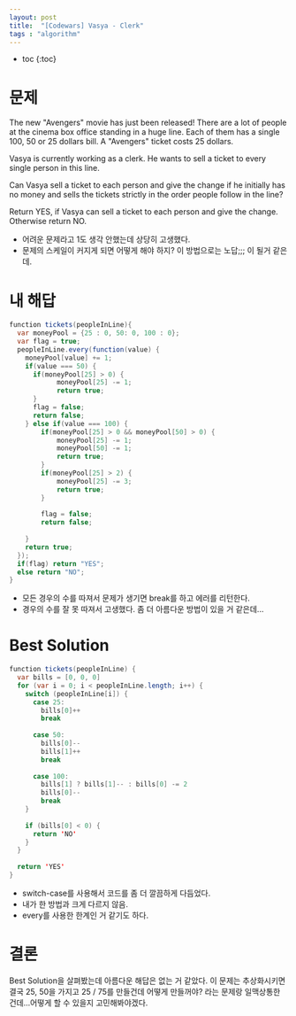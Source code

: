 ```yaml
---
layout: post
title:  "[Codewars] Vasya - Clerk"
tags : "algorithm"
---
```


* toc
{:toc}

# 문제
The new "Avengers" movie has just been released! There are a lot of people at the cinema box office standing in a huge line. Each of them has a single 100, 50 or 25 dollars bill. A "Avengers" ticket costs 25 dollars.

Vasya is currently working as a clerk. He wants to sell a ticket to every single person in this line.

Can Vasya sell a ticket to each person and give the change if he initially has no money and sells the tickets strictly in the order people follow in the line?

Return YES, if Vasya can sell a ticket to each person and give the change. Otherwise return NO.

- 어려운 문제라고 1도 생각 안했는데 상당히 고생했다.
- 문제의 스케일이 커지게 되면 어떻게 해야 하지? 이 방법으로는 노답;;; 이 될거 같은데.


# 내 해답
~~~ java
function tickets(peopleInLine){
  var moneyPool = {25 : 0, 50: 0, 100 : 0};
  var flag = true;
  peopleInLine.every(function(value) {
    moneyPool[value] += 1;
    if(value === 50) {
      if(moneyPool[25] > 0) {
            moneyPool[25] -= 1;
            return true;
      }
      flag = false;
      return false;
    } else if(value === 100) {
        if(moneyPool[25] > 0 && moneyPool[50] > 0) {
            moneyPool[25] -= 1;
            moneyPool[50] -= 1;
            return true;
        }
        if(moneyPool[25] > 2) {
            moneyPool[25] -= 3;
            return true;
        }
        
        flag = false;
        return false;
      
    }
    return true;
  });
  if(flag) return "YES";
  else return "NO";
}
~~~
- 모든 경우의 수를 따져서 문제가 생기면 break를 하고 에러를 리턴한다.
- 경우의 수를 잘 못 따져서 고생했다. 좀 더 아름다운 방법이 있을 거 같은데...

# Best Solution
~~~ java
function tickets(peopleInLine) {
  var bills = [0, 0, 0]
  for (var i = 0; i < peopleInLine.length; i++) {
    switch (peopleInLine[i]) {
      case 25:
        bills[0]++
        break
        
      case 50:
        bills[0]--
        bills[1]++
        break
        
      case 100:
        bills[1] ? bills[1]-- : bills[0] -= 2
        bills[0]--
        break
    }
    
    if (bills[0] < 0) {
      return 'NO'
    }
  }
  
  return 'YES'
}
~~~
- switch-case를 사용해서 코드를 좀 더 깔끔하게 다듬었다.
- 내가 한 방법과 크게 다르지 않음.
- every를 사용한 한계인 거 같기도 하다.

# 결론
Best Solution을 살펴봤는데 아름다운 해답은 없는 거 같았다.
이 문제는 추상화시키면 결국 25, 50을 가지고 25 / 75를 만들건데 어떻게 만들꺼야? 라는 문제랑 일맥상통한 건데...어떻게 할 수 있을지 고민해봐야겠다.